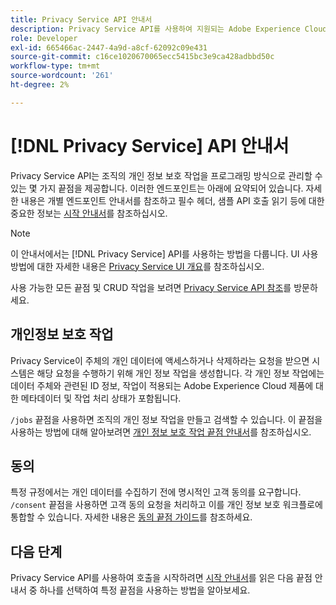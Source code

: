 ```yaml
---
title: Privacy Service API 안내서
description: Privacy Service API를 사용하여 지원되는 Adobe Experience Cloud 애플리케이션에 대한 개인 정보 작업을 프로그래밍 방식으로 관리하는 방법에 대해 알아봅니다.
role: Developer
exl-id: 665466ac-2447-4a9d-a8cf-62092c09e431
source-git-commit: c16ce1020670065ecc5415bc3e9ca428adbbd50c
workflow-type: tm+mt
source-wordcount: '261'
ht-degree: 2%

---
```


# [!DNL Privacy Service] API 안내서

Privacy Service API는 조직의 개인 정보 보호 작업을 프로그래밍 방식으로 관리할 수 있는 몇 가지 끝점을 제공합니다. 이러한 엔드포인트는 아래에 요약되어 있습니다. 자세한 내용은 개별 엔드포인트 안내서를 참조하고 필수 헤더, 샘플 API 호출 읽기 등에 대한 중요한 정보는 [시작 안내서](./getting-started.md)를 참조하십시오.

>[!NOTE]
>
>이 안내서에서는 [!DNL Privacy Service] API를 사용하는 방법을 다룹니다. UI 사용 방법에 대한 자세한 내용은 [Privacy Service UI 개요](../ui/overview.md)를 참조하십시오.

사용 가능한 모든 끝점 및 CRUD 작업을 보려면 [Privacy Service API 참조](https://www.adobe.io/experience-platform-apis/references/privacy-service/)를 방문하세요.

## 개인정보 보호 작업

Privacy Service이 주체의 개인 데이터에 액세스하거나 삭제하라는 요청을 받으면 시스템은 해당 요청을 수행하기 위해 개인 정보 작업을 생성합니다. 각 개인 정보 작업에는 데이터 주체와 관련된 ID 정보, 작업이 적용되는 Adobe Experience Cloud 제품에 대한 메타데이터 및 작업 처리 상태가 포함됩니다.

`/jobs` 끝점을 사용하면 조직의 개인 정보 작업을 만들고 검색할 수 있습니다. 이 끝점을 사용하는 방법에 대해 알아보려면 [개인 정보 보호 작업 끝점 안내서](./privacy-jobs.md)를 참조하십시오.

## 동의

특정 규정에서는 개인 데이터를 수집하기 전에 명시적인 고객 동의를 요구합니다. `/consent` 끝점을 사용하면 고객 동의 요청을 처리하고 이를 개인 정보 보호 워크플로에 통합할 수 있습니다. 자세한 내용은 [동의 끝점 가이드](./consent.md)를 참조하세요.

## 다음 단계

Privacy Service API를 사용하여 호출을 시작하려면 [시작 안내서](./getting-started.md)를 읽은 다음 끝점 안내서 중 하나를 선택하여 특정 끝점을 사용하는 방법을 알아보세요.

